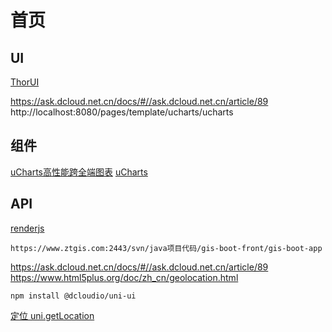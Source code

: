 # 首页

## UI

[ThorUI](https://github.com/dingyong0214/ThorUI-uniapp)

https://ask.dcloud.net.cn/docs/#//ask.dcloud.net.cn/article/89
http://localhost:8080/pages/template/ucharts/ucharts

## 组件

[uCharts高性能跨全端图表](https://ext.dcloud.net.cn/plugin?id=271)
[uCharts](https://www.ucharts.cn/)

## API

[renderjs](https://uniapp.dcloud.io/frame?id=renderjs)

`https://www.ztgis.com:2443/svn/java项目代码/gis-boot-front/gis-boot-app`

https://ask.dcloud.net.cn/docs/#//ask.dcloud.net.cn/article/89
https://www.html5plus.org/doc/zh_cn/geolocation.html

`npm install @dcloudio/uni-ui`

[定位 uni.getLocation](https://uniapp.dcloud.io/api/location/location)
